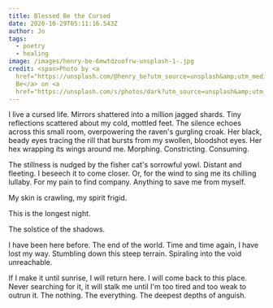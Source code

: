 ```yaml
---
title: Blessed Be the Cursed
date: 2020-10-29T05:11:16.543Z
author: Jo
tags:
  - poetry
  - healing
image: /images/henry-be-6mwtdzuofrw-unsplash-1-.jpg
credit: <span>Photo by <a
  href="https://unsplash.com/@henry_be?utm_source=unsplash&amp;utm_medium=referral&amp;utm_content=creditCopyText">Henry
  Be</a> on <a
  href="https://unsplash.com/s/photos/dark?utm_source=unsplash&amp;utm_medium=referral&amp;utm_content=creditCopyText">Unsplash</a></span>
---
```

I live a cursed life. Mirrors shattered into a million jagged shards. Tiny reflections scattered about my cold, mottled feet. The silence echoes across this small room, overpowering the raven's gurgling croak. Her black, beady eyes tracing the rill that bursts from my swollen, bloodshot eyes. Her hex wrapping its wings around me. Morphing. Constricting. Consuming. 

The stillness is nudged by the fisher cat's sorrowful yowl. Distant and fleeting. I beseech it to come closer. Or, for the wind to sing me its chilling lullaby. For my pain to find company. Anything to save me from myself. 

My skin is crawling, my spirit frigid. 

This is the longest night. 

The solstice of the shadows.

I have been here before. The end of the world. Time and time again, I have lost my way. Stumbling down this steep terrain. Spiraling into the void unreachable.

If I make it until sunrise, I will return here. I will come back to this place. Never searching for it, it will stalk me until I'm too tired and too weak to outrun it. The nothing. The everything. The deepest depths of anguish.



  

 